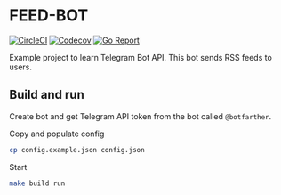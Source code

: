 # FEED-BOT

[![CircleCI](https://circleci.com/gh/tetafro/feed-bot.svg?style=shield)](https://circleci.com/gh/tetafro/feed-bot)
[![Codecov](https://codecov.io/gh/tetafro/feed-bot/branch/master/graph/badge.svg)](https://codecov.io/gh/tetafro/feed-bot)
[![Go Report](https://goreportcard.com/badge/github.com/tetafro/feed-bot)](https://goreportcard.com/report/github.com/tetafro/feed-bot)

Example project to learn Telegram Bot API. This bot sends RSS feeds to users.

## Build and run

Create bot and get Telegram API token from the bot called `@botfarther`.

Copy and populate config
```sh
cp config.example.json config.json
```

Start
```sh
make build run
```
